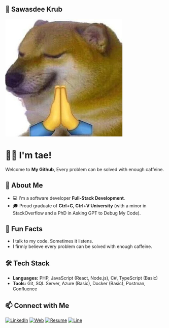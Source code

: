 
## 📸 Sawasdee Krub
![Alt text](image.png)

# 👋😎 I'm tae!

Welcome to **My Github**, Every problem can be solved with enough caffeine.  


## 🚀 About Me
- 💻 I'm a software developer **Full-Stack Development**.
- 🎓 Proud graduate of **Ctrl+C, Ctrl+V University** (with a minor in StackOverflow and a PhD in Asking GPT to Debug My Code).

## 💬 Fun Facts  
- I talk to my code. Sometimes it listens.  
- I firmly believe every problem can be solved with enough caffeine.  


## 🛠 Tech Stack
- **Languages:** PHP, JavaScript (React, Node.js), C#, TypeScript (Basic)
- **Tools:** Git, SQL Server, Azure (Basic), Docker (Basic), Postman, Confluence

## 📫 Connect with Me
[![LinkedIn](https://img.shields.io/badge/LinkedIn-Profile-blue?logo=linkedin)](hhttps://www.linkedin.com/in/taeTriphop/)
[![Web](https://img.shields.io/badge/Portfolio-Website-orange?logo=google-chrome)](https://taetriphop.github.io/g9h/)
[![Resume](https://img.shields.io/badge/My-Resume-yellow?logo=readthedocs)](https://taetriphop.github.io/g9h/)
[![Line](https://img.shields.io/badge/Contact-Line-green)](https://drive.google.com/drive/folders/1Me4hgGdX0N0FMZmHM6yWrKH_AbOiuf32)


